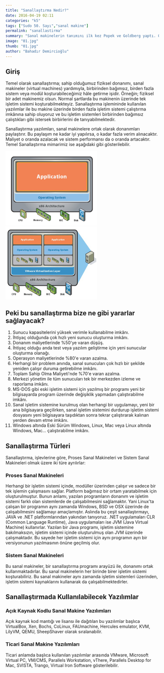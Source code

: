 ```yaml
---
title: "Sanallaştırma Nedir?"
date: 2016-04-19 02:11
categories: "k5"
tags: ["Sudo 50. Sayı","sanal makine"]
permalink: "sanallastirma"
summary: "Sanal makinelerin tanımını ilk kez Popek ve Goldberg yaptı. Onlara göre sanal makine “gerçek makinenin etkili, soyutlanmış bir kopyasıydı”."
image: "01.jpg"
thumb: "01.jpg"
author: "Bahadır Demircioğlu"
---
```

## Giriş

Temel olarak sanallaştırma; sahip olduğumuz fiziksel donanımı, sanal makineler (virtual machines) yardımıyla, birbirinden bağımsız, birden fazla sistem veya modül koşturabileceğimiz hâle getirme işidir. Örneğin; fiziksel bir adet makinemiz olsun. Normal şartlarda bu makinenin üzerinde tek işletim sistemi koşturabilmekteyiz. Sanallaştırma işlemininde kullanılan yazılımlar ile bu makine üzerinde birden fazla işletim sistemi çalıştırma imkânına sahip oluyoruz ve bu işletim sistemleri birbirinden bağımsız çalıştıkları gibi istersek birbirlerini de tanıyabilmektedir.

Sanallaştırma yazılımları, sanal makinelere ortak olarak donanımları paylaştırır. Bu paylaşım ne kadar iyi yapılırsa, o kadar fazla verim alınacaktır. Maliyet o oranda azalacak ve sistem performansı da o oranda artacaktır. Temel Sanallaştırma mimarimiz ise aşağıdaki gibi gösterilebilir.

![](images/post/sanallastirma/1.jpg)
![](images/post/sanallastirma/1-1.jpg)


## Peki bu sanallaştırma bize ne gibi yararlar sağlayacak?

1. Sunucu kapasitelerini yüksek verimle kullanabilme imkânı.
2. İhtiyaç olduğunda çok hızlı yeni sunucu oluşturma imkânı.
3. Donanım maliyetlerinde %50'ye varan düşüş.
4. İhtiyaç olduğu anda test veya yazılım geliştirme için yeni sunucular oluşturma olanağı.
5. Operasyon maliyetlerinde %80'e varan azalma.
6. Herhangi bir problem anında, sanal sunucuları çok hızlı bir şekilde yeniden çalışır duruma getirebilme imkânı.
7. Toplam Sahip Olma Maliyeti'nde %70'e varan azalma.
8. Merkezi yönetim ile tüm sunucuları tek bir merkezden izleme ve raporlama imkânı.
9. MS-DOS gibi eski işletim sistemi için yazılmış bir programı yeni bir bilgisayarda program üzerinde değişiklik yapmadan çalıştırabilme imkânı.
10. Sanal işletim sistemine kurulmuş olan herhangi bir uygulamayı, yeni bir ana bilgisayara geçilirken, sanal işletim sistemini durdurup işletim sistemi dosyasını yeni bilgisayara taşıdıktan sonra tekrar çalıştırarak kalınan yerden devam etme imkânı.
11. Windows altında Eski Sürüm Windows, Linux, Mac veya Linux altında Windows, Mac... çalıştırabilme imkânı.

## Sanallaştırma Türleri

Sanallaştırma, işlevlerine göre, Proses Sanal Makineleri ve Sistem Sanal Makineleri olmak üzere iki türe ayrılırlar:

### Proses Sanal Makineleri

Herhangi bir işletim sistemi içinde, modüller üzerinden çalışır ve sadece bir tek işlemin çalışmasını sağlar. Platform bağımsız bir ortam yaratabilmek için oluşturulmuştur. Bunun anlamı, yazılan programların donanım ve işletim sistemi farklı olan sistemlerde de çalışabilmesini sağlamaktır. Yani Linux'ta çalışan bir programın aynı zamanda Windows, BSD ve OSX üzerinde de çalışabilmesini sağlamayı amaçlamıştır. Aslında bu çeşit sanallaştırmayı, JAVA ve .NET platformlarından yakından tanıyoruz. .NET uygulamaları CLR (Common Language Runtime), Java uygulamaları ise JVM (Java Virtual Machine) kullanırlar. Yazılan bir Java programı, işletim sistemine bakılmaksızın, işletim sistemi içinde oluşturulmuş olan JVM üzerinde çalışmaktadır. Bu sayede her işletim sistemi için aynı programın ayrı bir versiyonunun yazılmasının önüne geçilmiş olur.

### Sistem Sanal Makineleri 

Bu sanal makineler, bir sanallaştırma programı arayüzü ile, donanımı ortak kullanmaktadırlar. Bu sanal makinelerin her birinde birer işletim sistemi koşturabiliriz. Bu sanal makineler aynı zamanda işletim sistemleri üzerinden, işletim sistemi kaynaklarını kullanarak da çalışabilmektedirler.

## Sanallaştırmada Kullanılabilecek Yazılımlar

### Açık Kaynak Kodlu Sanal Makine Yazılımları

Açık kaynak kod mantığı ve lisansı ile dağıtılan bu yazılımlar başlıca VirtualBox, Xen, Bochs, CoLinux, FAUmachine, Hercules emulator, KVM, LilyVM, QEMU, SheepShaver olarak sıralanabilir.

### Ticari Sanal Makine Yazılımları

Ticari anlamda başlıca kullanılan yazılımlar arasında VMware, Microsoft Virtual PC, VM/CMS, Parallels Workstation, vThere, Parallels Desktop for Mac, SVISTA, Trango, Virtual Iron Software gösterilebilir.
